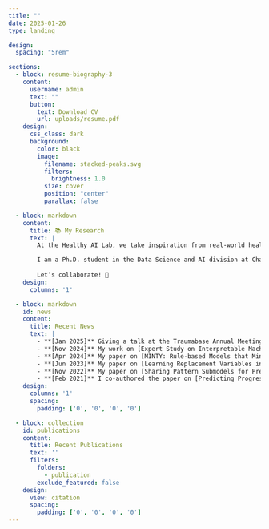 ```yaml
---
title: ""
date: 2025-01-26
type: landing

design:
  spacing: "5rem"

sections:
  - block: resume-biography-3
    content:
      username: admin
      text: ""
      button:
        text: Download CV
        url: uploads/resume.pdf
    design:
      css_class: dark
      background:
        color: black
        image:
          filename: stacked-peaks.svg
          filters:
            brightness: 1.0
          size: cover
          position: "center"
          parallax: false

  - block: markdown
    content:
      title: 📚 My Research
      text: |
        At the Healthy AI Lab, we take inspiration from real-world healthcare challenges to develop machine learning models and theory that improve clinical decision-making. Collaborating closely with clinician networks, hospitals, and healthcare providers, we aim to enhance decision-making, improve patient outcomes, and deepen our understanding of complex medical conditions.

        I am a Ph.D. student in the Data Science and AI division at Chalmers University of Technology, working at the intersection of machine learning and healthcare. My research focuses on predictive modeling with missing values, time series forecasting, and building interpretable, reliable models to support clinical decision-making.
                
        Let’s collaborate! 🚀
    design:
      columns: '1'

  - block: markdown
    id: news
    content:
      title: Recent News
      text: |
        - **[Jan 2025]** Giving a talk at the Traumabase Annual Meeting on a user study with the clinician network, exploring interpretable ML for missing values.
        - **[Nov 2024]** My work on [Expert Study on Interpretable Machine Learning Models with Missing Values](https://arxiv.org/abs/2411.09591) has been accepted to ML4H as a workshop paper. I co-authored the paper [Representing Patient History for Interpretable Policy Modeling](https://arxiv.org/abs/2412.07895), also accepted to ML4H 2024.
        - **[Apr 2024]** My paper on [MINTY: Rule-based Models that Minimize the Need for Imputing Features with Missing Values](https://proceedings.mlr.press/v238/stempfle24a/stempfle24a.pdf) has been accepted to AISTATS.
        - **[Jun 2023]** My paper on [Learning Replacement Variables in Interpretable Rule-based Models](https://openreview.net/pdf?id=71osQuRCfi) has been accepted to the 3rd Workshop on Interpretable Machine Learning in Healthcare (IMLH).
        - **[Nov 2022]** My paper on [Sharing Pattern Submodels for Prediction with Missing Values](https://ojs.aaai.org/index.php/AAAI/article/view/26179) has been published in AAAI.
        - **[Feb 2021]** I co-authored the paper on [Predicting Progression & Cognitive Decline in Amyloid-Positive Patients with Alzheimer's Disease](https://alzres.biomedcentral.com/articles/10.1186/s13195-021-00886-5), published in *Alzheimer's Research & Therapy*.
    design:
      columns: '1'
      spacing:
        padding: ['0', '0', '0', '0']

  - block: collection
    id: publications
    content:
      title: Recent Publications
      text: ''
      filters:
        folders:
          - publication
        exclude_featured: false
    design:
      view: citation
      spacing:
        padding: ['0', '0', '0', '0']
---
```


